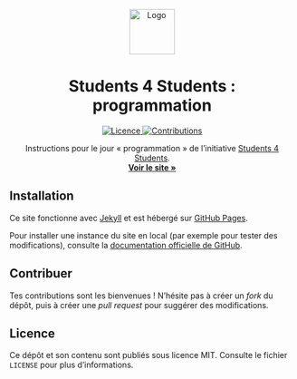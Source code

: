 <p align="center">
  <a href="https://github.com/students-4-students/prog">
    <img src="https://user-images.githubusercontent.com/7029582/131712137-d42857bc-7291-4265-aa30-a315fbcacab3.png" alt="Logo" width="80" height="80">
  </a>

  <h1 align="center">Students 4 Students : programmation</h1>

  <p align="center">
    <a href="https://github.com/students-4-students/prog/blob/main/LICENSE">
        <img src="https://img.shields.io/github/license/students-4-students/prog.svg?style=flat" alt="Licence">
    </a>
    <a href="https://github.com/students-4-students/prog/graphs/contributors">
        <img src="https://img.shields.io/github/contributors/students-4-students/prog.svg?style=flat" alt="Contributions">
    </a>
  </p>

  <p align="center">
    Instructions pour le jour « programmation » de l’initiative <a href="https://students-4-students.github.io">Students 4 Students</a>.
    <br />
    <a href="https://students-4-students.github.io/prog/"><strong>Voir le site »</strong></a>
  </p>
</p>

## Installation
Ce site fonctionne avec [Jekyll](https://jekyllrb.com) et est hébergé sur [GitHub Pages](https://pages.github.com).

Pour installer une instance du site en local (par exemple pour tester des modifications), consulte la
[documentation officielle de GitHub](https://docs.github.com/en/pages/setting-up-a-github-pages-site-with-jekyll/testing-your-github-pages-site-locally-with-jekyll).

## Contribuer
Tes contributions sont les bienvenues ! N’hésite pas à créer un *fork* du dépôt, puis à créer une *pull request* pour suggérer des modifications.

## Licence
Ce dépôt et son contenu sont publiés sous licence MIT. Consulte le fichier `LICENSE` pour plus d’informations.
